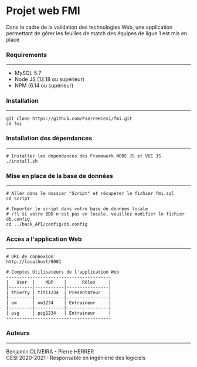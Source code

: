# Projet web FMI

Dans le cadre de la validation des technologies Web,
une application permettant de gérer les feuilles de match des équipes de ligue 1 est mis en place 

### Requirements
---

- MySQL 5.7
- Node JS (12.18 ou supérieur)
- NPM (6.14 ou supérieur)

### Installation
---

```
git clone https://github.com/PierreHCesi/fmi.git
cd fmi
```

### Installation des dépendances
---

```
# Installer les dépendances des Framework NODE JS et VUE JS
./install.sh
```

### Mise en place de la base de données
---

```
# Aller dans le dossier "Script" et récupérer le fichier fmi.sql 
cd Script

# Importer le script dans votre base de données locale
# /!\ si votre BDD n'est pas en locale, veuillez modifier le fichier db.config
cd ../back_API/config/db.config
```

### Accès a l'application Web
---

```
# URL de connexion
http://localhost/8081

# Comptes Utilisateurs de l'application Web
----------------------------------------
|   User  |    MDP    |      Rôles     |
|---------|-----------|----------------|
| thierry | titi1234  | Présentateur   |
|---------|-----------|----------------|
| om      | om1234    | Entraineur     |
|---------|-----------|----------------|
| psg     | psg1234   | Entraineur     |
----------------------------------------
```

### Auteurs 
---
Benjamin OLIVEIRA - Pierre HERRER\
CESI 2020-2021 : Responsable en ingénierie des logiciels
